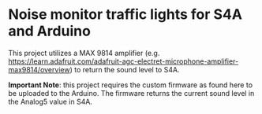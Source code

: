 # Noise monitor traffic lights for S4A and Arduino
This project utilizes a MAX 9814 amplifier (e.g. https://learn.adafruit.com/adafruit-agc-electret-microphone-amplifier-max9814/overview) 
to return the sound level to S4A. 

**Important Note**: this project requires the custom firmware as found here to be uploaded to the Arduino. The firmware 
returns the current sound level in the Analog5 value in S4A.
